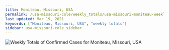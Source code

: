```yaml
---
title: Moniteau, Missouri, USA
permalink: /usa-missouri-cole/weekly_totals/usa-missouri-moniteau-weekly_totals.html
last_updated: Mar 19, 2021
keywords: ["Moniteau, Missouri, USA", "weekly totals"]
sidebar: usa-missouri-cole_sidebar
---
```


![Weekly Totals of Confirmed Cases for Moniteau, Missouri, USA](/covid_tracker/images/graphs/usa-missouri-moniteau-weekly_totals_graph.png)
